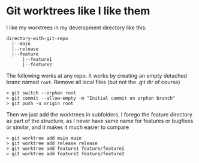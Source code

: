 # Git worktrees like I like them

I like my worktrees in my development directory like this:

```text
directory-with-git-repo
  |--main
  |--release
  |--feature 
      |--feature1
      |--feature2
```

The following works at any repo. It works by creating an empty detached branc named `root`. Remove all local files (but not the .git dir of course)

```text
> git switch --orphan root
> git commit --allow-empty -m "Initial commit on orphan branch"
> git push -u origin root
```

Then we just add the worktrees in subfolders. I forego the feature directory as part of the structure, 
as I never have same name for features or bugfixes or similar, and it makes it much easier to compare

```text
> git worktree add main main
> git worktree add release release
> git worktree add feature1 feature/feature1
> git worktree add feature2 feature/feature2
```





